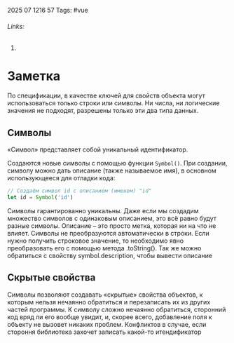 2025 07 1216 57
Tags: #vue 
###### Links: 
1) 
# Заметка
По спецификации, в качестве ключей для свойств объекта могут использоваться только строки или символы. Ни числа, ни логические значения не подходят, разрешены только эти два типа данных.
## Символы
«Символ» представляет собой уникальный идентификатор.

Создаются новые символы с помощью функции `Symbol()`.
При создании, символу можно дать описание (также называемое имя), в основном использующееся для отладки кода:
```js
// Создаём символ id с описанием (именем) "id"
let id = Symbol('id')
```
Символы гарантированно уникальны. Даже если мы создадим множество символов с одинаковым описанием, это всё равно будут разные символы. Описание – это просто метка, которая ни на что не влияет.
Символы не преобразуются автоматически в строки. Если нужно получить строковое значение, то необходимо явно преобразовать его с помощью метода .toString(). Так же можно обратиться с свойству symbol.description, чтобы вывести описание
## Скрытые свойства
Символы позволяют создавать «скрытые» свойства объектов, к которым нельзя нечаянно обратиться и перезаписать их из других частей программы. К символу сложно нечаянно обратиться, сторонний код вряд ли его вообще увидит, и, скорее всего, добавление поля к объекту не вызовет никаких проблем. Конфликтов в случае, если стороння библиотека захочет записать какой-то итендификатор